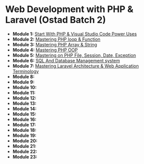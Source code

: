 # Web Development with PHP & Laravel (Ostad Batch 2)

- **Module 1:** [Start With PHP & Visual Studio Code Power Uses](module1/README.md)
- **Module 2:** [Mastering PHP loop & Function](module2/README.md)
- **Module 3:** [Mastering PHP Array & String](module3/README.md)
- **Module 4:** [Mastering PHP OOP](module4/README.md)
- **Module 5:** [Mastering on PHP File, Session, Date, Exception](module5/README.md)
- **Module 6:** [SQL And Database Management system](module6/README.md)
- **Module 7:** [Mastering Laravel Architecture & Web Application Terminology](module7/README.md)
- **Module 8:**
- **Module 9:**
- **Module 10:**
- **Module 11:**
- **Module 12:**
- **Module 13:**
- **Module 14:**
- **Module 15:**
- **Module 16:**
- **Module 17:**
- **Module 18:**
- **Module 19:**
- **Module 20:**
- **Module 21:**
- **Module 22:**
- **Module 23:**
